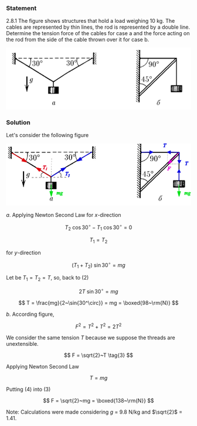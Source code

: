 ###  Statement

$2.8.1$ The figure shows structures that hold a load weighing 10 kg. The cables are represented by thin lines, the rod is represented by a double line. Determine the tension force of the cables for case a and the force acting on the rod from the side of the cable thrown over it for case b.

![ For problem 2.8.1 |1041x346, 67%](../../img/2.8.1/statement.png)

### Solution

Let's consider the following figure

![ Force analysis |962x324, 84%](../../img/2.8.1/draw.png)

$a$. Applying Newton Second Law for $x$-direction

$$
T_2~\cos{30^\circ}-T_1~\cos{30^\circ}=0
$$

$$
T_1=T_2 \tag{1}
$$

for $y$-direction

$$
(T_1+T_2)~\sin{30^\circ} = mg \tag{2}
$$

Let be $T_1=T_2=T$, so, back to $(2)$

$$
2T~\sin{30^\circ}=mg
$$

$$
T = \frac{mg}{2~\sin{30^\circ}} = mg = \boxed{98~\rm{N}}
$$

$b$. According figure,

$$
F^2 = T^2+T^2 = 2T^2
$$

We consider the same tension $T$ because we suppose the threads are unextensible.

$$
F = \sqrt{2}~T \tag{3}
$$

Applying Newton Second Law

$$
T = mg \tag{4}
$$

Putting $(4)$ into $(3)$

$$
F = \sqrt{2}~mg = \boxed{138~\rm{N}}
$$

Note: Calculations were made considering $g$ = 9.8 N/kg and $\sqrt{2}$ = 1.41.
